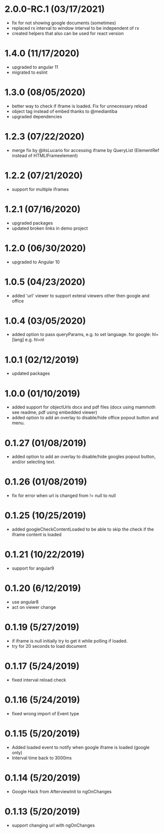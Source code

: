 # 2.0.0-RC.1 (03/17/2021)
* fix for not showing google documents (sometimes)
* replaced rx interval to window interval to be independent of rx
* created helpers that also can be used for react version

# 1.4.0 (11/17/2020)
* upgraded to angular 11
* migrated to eslint

# 1.3.0 (08/05/2020)
* better way to check if iframe is loaded. Fix for unnecessary reload
* object tag instead of embed thanks to @mediantiba
* upgraded dependencies

# 1.2.3 (07/22/2020)
* merge fix by @itsLucario for accessing iframe by QueryList (ElementRef instead of HTMLIFrameelement)

# 1.2.2 (07/21/2020)
* support for multiple iframes

# 1.2.1 (07/16/2020)
* upgraded packages
* updated broken links in demo project

# 1.2.0 (06/30/2020)
* upgraded to Angular 10

# 1.0.5 (04/23/2020)
* added 'url' viewer to support exteral viewers other then google and office

# 1.0.4 (03/05/2020)
* added option to pass queryParams, e.g. to set language. for google: hl=[lang] e.g. hl=nl

# 1.0.1 (02/12/2019)
* updated packages

# 1.0.0 (01/10/2019)
* added support for objectUrls docx and pdf files (docx using mammoth see readme, pdf using embedded viewer)
* added option to add an overlay to disable/hide office popout button and menu.
 
# 0.1.27 (01/08/2019)
* added option to add an overlay to disable/hide googles popout button, and/or selecting text.

# 0.1.26 (01/08/2019)
* fix for error when url is changed from != null to null

# 0.1.25 (10/25/2019)
* added googleCheckContentLoaded to be able to skip the check if the iframe content is loaded

# 0.1.21 (10/22/2019)
* support for angular9

# 0.1.20 (6/12/2019)
* use angular8
* act on viewer change

# 0.1.19 (5/27/2019)
* if iframe is null initially try to get it while polling if loaded.
* try for 20 seconds to load document

# 0.1.17 (5/24/2019)
* fixed interval reload check

# 0.1.16 (5/24/2019)
* fixed wrong import of Event type

# 0.1.15 (5/20/2019)
* Added loaded event to notify when google iframe is loaded (google only)
* Interval time back to 3000ms

# 0.1.14 (5/20/2019)
* Google Hack from AfterviewInit to ngOnChanges

# 0.1.13 (5/20/2019)
* support changing url with ngOnChanges